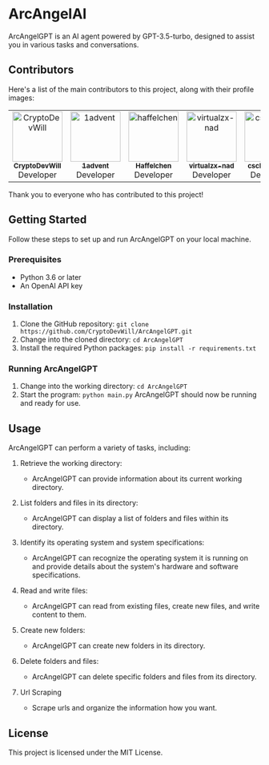 # ArcAngelAI
ArcAngelGPT is an AI agent powered by GPT-3.5-turbo, designed to assist you in various tasks and conversations.

## Contributors
Here's a list of the main contributors to this project, along with their profile images:

<table>
  <tr>
    <td align="center">
      <a href="https://github.com/CryptoDevWill">
        <img src="https://avatars.githubusercontent.com/CryptoDevWill" width="100px;" alt="CryptoDevWill"/>
        <br />
        <sub><b>CryptoDevWill</b></sub>
      </a><br />
      Developer
    </td>
    <td align="center">
      <a href="https://github.com/1advent">
        <img src="https://avatars.githubusercontent.com/1advent" width="100px;" alt="1advent"/>
        <br />
        <sub><b>1advent</b></sub>
      </a><br />
      Developer
    </td>
    <td align="center">
      <a href="https://github.com/haffelchen">
        <img src="https://avatars.githubusercontent.com/haffelchen" width="100px;" alt="haffelchen"/>
        <br />
        <sub><b>Haffelchen</b></sub>
      </a><br />
      Developer
    </td>
    <td align="center">
      <a href="https://github.com/virtualzx-nad">
        <img src="https://avatars.githubusercontent.com/virtualzx-nad" width="100px;" alt="virtualzx-nad"/>
        <br />
        <sub><b>virtualzx-nad</b></sub>
      </a><br />
      Developer
    </td>
    <td align="center">
      <a href="https://github.com/cschladetsch">
        <img src="https://avatars.githubusercontent.com/cschladetsch" width="100px;" alt="cschladetsch"/>
        <br />
        <sub><b>cschladetsch</b></sub>
      </a><br />
      Developer
    </td>
  </tr>
</table>

Thank you to everyone who has contributed to this project!

## Getting Started
Follow these steps to set up and run ArcAngelGPT on your local machine.

### Prerequisites
- Python 3.6 or later
- An OpenAI API key

### Installation
1. Clone the GitHub repository:
```git clone https://github.com/CryptoDevWill/ArcAngelGPT.git```
2. Change into the cloned directory:
```cd ArcAngelGPT```
3. Install the required Python packages:
```pip install -r requirements.txt```

### Running ArcAngelGPT
1. Change into the working directory:
```cd ArcAngelGPT```
2. Start the program:
```python main.py```
ArcAngelGPT should now be running and ready for use.

## Usage

ArcAngelGPT can perform a variety of tasks, including:

1. Retrieve the working directory:
    - ArcAngelGPT can provide information about its current working directory.

2. List folders and files in its directory:
    - ArcAngelGPT can display a list of folders and files within its directory.

3. Identify its operating system and system specifications:
    - ArcAngelGPT can recognize the operating system it is running on and provide details about the system's hardware and software specifications.

4. Read and write files:
    - ArcAngelGPT can read from existing files, create new files, and write content to them.

5. Create new folders:
    - ArcAngelGPT can create new folders in its directory.

6. Delete folders and files:
    - ArcAngelGPT can delete specific folders and files from its directory.

7. Url Scraping
    - Scrape urls and organize the information how you want. 


## License
This project is licensed under the MIT License.

